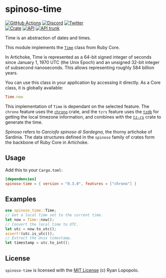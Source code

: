# spinoso-time

[![GitHub Actions](https://github.com/artichoke/artichoke/workflows/CI/badge.svg)](https://github.com/artichoke/artichoke/actions)
[![Discord](https://img.shields.io/discord/607683947496734760)](https://discord.gg/QCe2tp2)
[![Twitter](https://img.shields.io/twitter/follow/artichokeruby?label=Follow&style=social)](https://twitter.com/artichokeruby)
<br>
[![Crate](https://img.shields.io/crates/v/spinoso-time.svg)](https://crates.io/crates/spinoso-time)
[![API](https://docs.rs/spinoso-time/badge.svg)](https://docs.rs/spinoso-time)
[![API trunk](https://img.shields.io/badge/docs-trunk-blue.svg)](https://artichoke.github.io/artichoke/spinoso_time/)

Time is an abstraction of dates and times.

This module implements the [`Time`] class from Ruby Core.

In Artichoke, Time is represented as a 64-bit signed integer of seconds since
January 1, 1970 UTC (the Unix Epoch) and an unsigned 32-bit integer of subsecond
nanoseconds. This allows representing roughly 584 billion years.

You can use this class in your application by accessing it directly. As a Core
class, it is globally available:

```ruby
Time.now
```

This implementation of `Time` is dependant on the selected feature. The `chrono`
feature uses the [`chrono`] crate, and the `tzrs` feature uses the [`tzdb`] for
getting the local timezone information, and combines with the [`tz-rs`] crate to
generate the time.

_Spinoso_ refers to _Carciofo spinoso di Sardegna_, the thorny artichoke of
Sardinia. The data structures defined in the `spinoso` family of crates form the
backbone of Ruby Core in Artichoke.

## Usage

Add this to your `Cargo.toml`:

```toml
[dependencies]
spinoso-time = { version = "0.3.0", features = ["chrono"] }
```

## Examples

```rust
use spinoso_time::Time;
// Get a local time set to the current time.
let now = Time::now();
// Convert the local time to UTC.
let utc = now.to_utc();
assert!(utc.is_utc());
// Extract the Unix timestamp.
let timestamp = utc.to_int();
```

## License

`spinoso-time` is licensed with the [MIT License](LICENSE) (c) Ryan Lopopolo.

[`time`]: https://ruby-doc.org/core-2.6.3/Time.html
[`chrono`]: https://crates.io/crates/chrono
[`tz-rs`]: https://crates.io/crates/tz-rs
[`tzdb`]: https://crates.io/crates/tzdb
